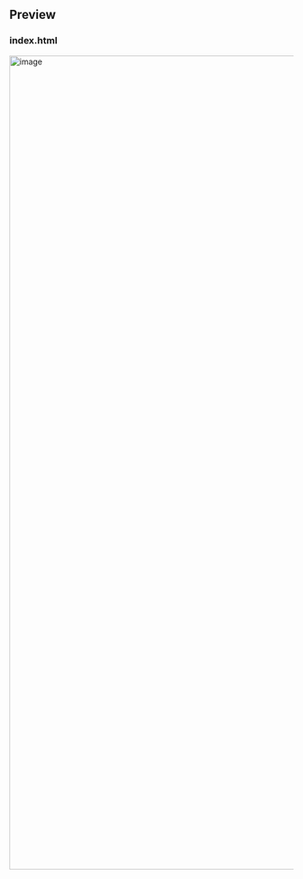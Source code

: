 ## Preview 

### index.html

<img width="1440" alt="image" src="https://github.com/kishanrajput23/Love-Babbar-Web-Development-Course/assets/70385488/ebc090e0-1cca-4ed8-bb2f-eacfd7d81066">
